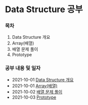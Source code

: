 # Data Structure 공부 

### 목차

1. Data Structure 개요 
2. Array(배열)
3. 배열 문제 풀이
4. Prototype


### 공부 내용 및 일자 

- 2021-10-01 [Data Structure 개요](./overview/README.md)
- 2021-10-01 [Array(배열)](./array/README.md)
- 2021-10-02 [배열 문제 풀이](./arrayQuestion/README.md)
- 2021-10-03 [Prototype](./prototype/README.md)
